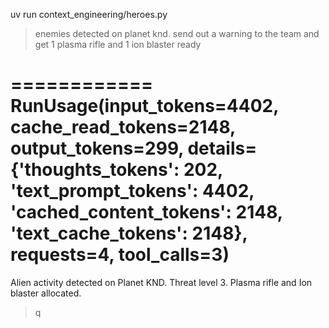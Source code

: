 uv run context_engineering/heroes.py
> enemies detected on planet knd. send out a warning to the team and get 1 plasma rifle and 1 ion blaster ready        

============
RunUsage(input_tokens=4402, cache_read_tokens=2148, output_tokens=299, details={'thoughts_tokens': 202, 'text_prompt_tokens': 4402, 'cached_content_tokens': 2148, 'text_cache_tokens': 2148}, requests=4, tool_calls=3)
============

Alien activity detected on Planet KND. Threat level 3. Plasma rifle and Ion blaster allocated.
> q